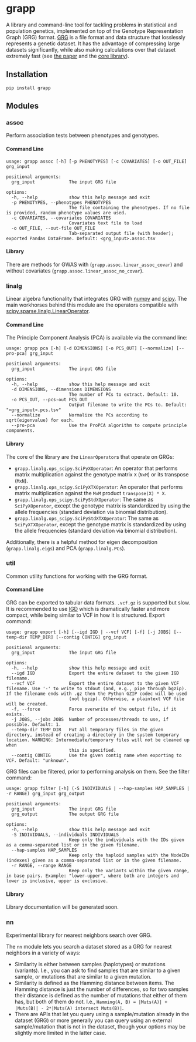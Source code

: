 # grapp

A library and command-line tool for tackling problems in statistical and population genetics, implemented
on top of the Genotype Representation Graph (GRG) format. [GRG](https://github.com/aprilweilab/grgl) is
a file format and data structure that losslessly represents a genetic dataset. It has the advantage of
compressing large datasets significantly, while also making calculations over that dataset extremely fast
(see [the paper](https://www.nature.com/articles/s43588-024-00739-9) and the
[core library](https://github.com/aprilweilab/grgl)).

## Installation

```
pip install grapp
```

## Modules

### assoc

Perform association tests between phenotypes and genotypes.

#### Command Line

```
usage: grapp assoc [-h] [-p PHENOTYPES] [-c COVARIATES] [-o OUT_FILE] grg_input

positional arguments:
  grg_input             The input GRG file

options:
  -h, --help            show this help message and exit
  -p PHENOTYPES, --phenotypes PHENOTYPES
                        The file containing the phenotypes. If no file is provided, random phenotype values are used.
  -c COVARIATES, --covariates COVARIATES
                        Covariates text file to load
  -o OUT_FILE, --out-file OUT_FILE
                        Tab-separated output file (with header); exported Pandas DataFrame. Default: <grg_input>.assoc.tsv
```

#### Library

There are methods for GWAS with (`grapp.assoc.linear_assoc_covar`) and without covariates (`grapp.assoc.linear_assoc_no_covar`).

### linalg

Linear algebra functionality that integrates GRG with [numpy](https://numpy.org/) and [scipy](https://scipy.org/). The main workhorses behind this module are
the operators compatible with [scipy.sparse.linalg.LinearOperator](https://docs.scipy.org/doc/scipy/reference/generated/scipy.sparse.linalg.LinearOperator.html#scipy.sparse.linalg.LinearOperator).

#### Command Line

The Principle Component Analysis (PCA) is available via the command line:
```
usage: grapp pca [-h] [-d DIMENSIONS] [-o PCS_OUT] [--normalize] [--pro-pca] grg_input

positional arguments:
  grg_input             The input GRG file

options:
  -h, --help            show this help message and exit
  -d DIMENSIONS, --dimensions DIMENSIONS
                        The number of PCs to extract. Default: 10.
  -o PCS_OUT, --pcs-out PCS_OUT
                        Output filename to write the PCs to. Default: "<grg_input>.pcs.tsv"
  --normalize           Normalize the PCs according to sqrt(eigenvalue) for each.
  --pro-pca             Use the ProPCA algorithm to compute principle components.
```

#### Library

The core of the library are the `LinearOperator`s that operate on GRGs:
* `grapp.linalg.ops_scipy.SciPyXOperator`: An operator that performs matrix multiplication against the genotype matrix `X` (`NxM`) or its transpose (`MxN`).
* `grapp.linalg.ops_scipy.SciPyXTXOperator`: An operator that performs matrix multiplication against the `MxM` product `transpose(X) * X`.
* `grapp.linalg.ops_scipy.SciPyStdXOperator`: The same as `SciPyXOperator`, except the genotype matrix is standardized by using the allele frequencies (standard deviation via binomial distribution).
* `grapp.linalg.ops_scipy.SciPyStdXTXOperator`: The same as `SciPyXTXOperator`, except the genotype matrix is standardized by using the allele frequencies (standard deviation via binomial distribution).

Additionally, there is a helpful method for eigen decomposition (`grapp.linalg.eigs`) and PCA (`grapp.linalg.PCs`).

### util

Common utility functions for working with the GRG format.

#### Command Line

GRG can be exported to tabular data formats. `.vcf.gz` is supported but slow. It is recommended to use [IGD](https://github.com/aprilweilab/picovcf?tab=readme-ov-file#indexable-genotype-data-igd) which is dramatically faster and more compact, while being similar to VCF in how it is structured. Export command:
```
usage: grapp export [-h] [--igd IGD | --vcf VCF] [-f] [-j JOBS] [--temp-dir TEMP_DIR] [--contig CONTIG] grg_input

positional arguments:
  grg_input             The input GRG file

options:
  -h, --help            show this help message and exit
  --igd IGD             Export the entire dataset to the given IGD filename.
  --vcf VCF             Export the entire dataset to the given VCF filename. Use '-' to write to stdout (and, e.g., pipe through bgzip). If the filename ends with .gz then the Python GZIP codec will be used
                        (not bgzip). Otherwise, a plaintext VCF file will be created.
  -f, --force           Force overwrite of the output file, if it exists.
  -j JOBS, --jobs JOBS  Number of processes/threads to use, if possible. Default: 1.
  --temp-dir TEMP_DIR   Put all temporary files in the given directory, instead of creating a directory in the system temporary location. WARNING: Intermediate/temporary files will not be cleaned up when
                        this is specified.
  --contig CONTIG       Use the given contig name when exporting to VCF. Default: "unknown".
```

GRG files can be filtered, prior to performing analysis on them. See the filter command:
```
usage: grapp filter [-h] (-S INDIVIDUALS | --hap-samples HAP_SAMPLES | -r RANGE) grg_input grg_output

positional arguments:
  grg_input             The input GRG file
  grg_output            The output GRG file

options:
  -h, --help            show this help message and exit
  -S INDIVIDUALS, --individuals INDIVIDUALS
                        Keep only the individuals with the IDs given as a comma-separated list or in the given filename.
  --hap-samples HAP_SAMPLES
                        Keep only the haploid samples with the NodeIDs (indexes) given as a comma-separated list or in the given filename.
  -r RANGE, --range RANGE
                        Keep only the variants within the given range, in base pairs. Example: "lower-upper", where both are integers and lower is inclusive, upper is exclusive.
```

#### Library

Library documentation will be generated soon.

### nn

Experimental library for nearest neighbors search over GRG.

The `nn` module lets you search a dataset stored as a GRG for nearest neighbors in a variety of ways:
* Similarity is either between samples (haplotypes) or mutations (variants). I.e., you can ask to find
  samples that are similar to a given sample, or mutations that are similar to a given mutation.
* Similarity is defined as the Hamming distance between items. The Hamming distance is just the number
  of differences, so for two samples their distance is defined as the number of mutations that either of
  them has, but both of them do not. I.e., `Hamming(A, B) = |Muts(A)| + |Muts(B)| - 2*|Muts(A) intersect Muts(B)|`.
* There are APIs that let you query using a sample/mutation already in the dataset (GRG) or more generally
  you can query using an external sample/mutation that is not in the dataset, though your options may
  be slightly more limited in the latter case.


